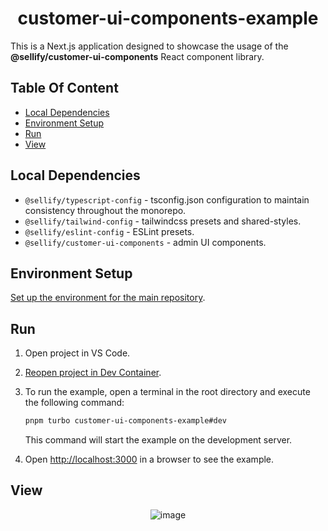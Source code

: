 <h1 align="center">
customer-ui-components-example
</h1>

This is a Next.js application designed to showcase the usage of the **@sellify/customer-ui-components** React component library.

## Table Of Content

- [Local Dependencies](#local-dependencies)
- [Environment Setup](#environment-setup)
- [Run](#run)
- [View](#view)

## Local Dependencies

- `@sellify/typescript-config` - tsconfig.json configuration to maintain consistency throughout the monorepo.
- `@sellify/tailwind-config` - tailwindcss presets and shared-styles.
- `@sellify/eslint-config` - ESLint presets.
- `@sellify/customer-ui-components` - admin UI components.

## Environment Setup

[Set up the environment for the main repository](https://github.com/Xamarsia/sellify#environment-setup).

## Run

1. Open project in VS Code.
2. [Reopen project in Dev Container](https://code.visualstudio.com/docs/devcontainers/containers).
3. To run the example, open a terminal in the root directory and execute the following command:

   ```bash
   pnpm turbo customer-ui-components-example#dev
   ```

   This command will start the example on the development server.

4. Open [http://localhost:3000](http://localhost:3000) in a browser to see the example.

## View

<p align="center">
    <img alt="image" src="" />
</p>
